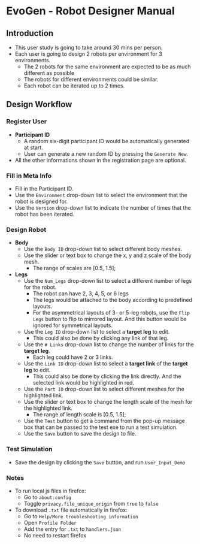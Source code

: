 # EvoGen - Robot Designer Manual
## Introduction
* This user study is going to take around 30 mins per person.
* Each user is going to design 2 robots per environment for 3 environments.
    * The 2 robots for the same environment are expected to be as much different as possible
    * The robots for different environments could be similar.
    * Each robot can be iterated up to 2 times.

## Design Workflow
### Register User
* **Participant ID**
    * A random six-digit participant ID would be automatically generated at start.
    * User can generate a new random ID by pressing the `Generate New`. 
* All the other informations shown in the registration page are optional.

### Fill in Meta Info
* Fill in the Participant ID.
* Use the `Environment` drop-down list to select the environment that the robot
    is designed for.
* Use the `Version` drop-down list to indicate the number of times that the
    robot has been iterated.

### Design Robot
* **Body**
    * Use the `Body ID` drop-down list to select different body meshes.
    * Use the slider or text box to change the x, y and z scale of the body mesh.
        * The range of scales are [0.5, 1.5];
* **Legs**
    * Use the `Num_Legs` drop-down list to select a different number of legs for the robot.
        * The robot can have 2, 3, 4, 5, or 6 legs
        * The legs would be attached to the body according to predefined layouts.
        * For the asymmetrical layouts of 3- or 5-leg robots, use the `Flip Legs`
            button to flip to mirrored layout. And this button would be ignored for symmetrical layouts.
    * Use the `Leg ID` drop-down list to select a **target leg** to edit.
        * This could also be done by clicking any link of that leg.
    * Use the `# Links` drop-down list to change the number of links for the **target leg**.
        * Each leg could have 2 or 3 links.
    * Use the `Link ID` drop-down list to select a **target link** of the **target leg**  to edit.
        * This could also be done by clicking the link directly. And the selected
            link would be highlighted in red.
    * Use the `Part ID` drop-down list to select different meshes for the highlighted link.
    * Use the slider or text box to change the length scale of the mesh for the highlighted link.
        * The range of length scale is [0.5, 1.5];
    * Use the `Test` button to get a command from the pop-up message box that can be
        passed to the test exe to run a test simulation.
    * Use the `Save` button to save the design to file.

### Test Simulation
* Save the design by clicking the `Save` button, and run `User_Input_Demo`

### Notes
* To run local js files in firefox:
    * Go to `about:config`
    * Toggle `privacy.file_unique_origin` from `true` to `false`
* To download `.txt` file automatically in firefox:
    * Go to `Help/More troubleshooting information`
    * Open `Profile Folder`
    * Add the entry for `.txt` to `handlers.json`
    * No need to restart firefox
